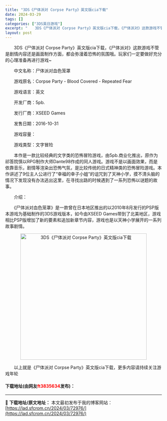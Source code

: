 ```yaml
---
title: "3DS《尸体派对 Corpse Party》英文版cia下载"
date: 2024-03-29
tags: []
categories: ["3DS英日游戏"]
excerpt: "　　3DS《尸体派对 Corpse Party》英文版cia下载，《尸体派对》这款游戏不管是剧情内容还是画面制作方面，都会弥漫着恐怖的氛围哦。玩家们一定要做好充分的心理准备再进行游戏~ 　　中文名称：尸体派对血色笼罩 　　游戏原名：Corpse Party - Blood Covered - Rep&hellip;"
layout: post
---
```


 <p>　　3DS《尸体派对 Corpse Party》英文版cia下载，《尸体派对》这款游戏不管是剧情内容还是画面制作方面，都会弥漫着恐怖的氛围哦。玩家们一定要做好充分的心理准备再进行游戏~</p> <p>　　中文名称：尸体派对血色笼罩</p> <p>　　游戏原名：Corpse Party - Blood Covered - Repeated Fear</p> <p>　　游戏语言：英文</p> <p>　　开发厂商：5pb.</p> <p>　　发行厂商：XSEED Games</p> <p>　　发售日期：2016-10-31</p> <p>　　游戏容量：</p> <p>　　游戏类型：文字冒险</p> <p>　　本作是一款比较经典的文字类的恐怖冒险游戏，由5pb.商业化推出，原作为祁答院慎以RPG制作大师Dante98作成的同人游戏。游戏不是以画面效果，而是依靠音乐，剧情等渲染出恐怖气氛，是比较传统的日式精神类的恐怖冒险游戏。本作讲述了9位主人公进行了&ldquo;幸福的幸子小姐&rdquo;的诅咒到了天神小学，摸不清头脑的情况下发现没有办法逃出这里，在寻找出路的时候遇到了一系列恐怖以谜题的故事。</p> <p>　　介绍：</p> <p>　　《尸体派对血色笼罩》是一款曾在日本地区推出的以2010年8月发行的PSP版本游戏为基础制作的3DS游戏版本，如今由XSEED Games带到了北美地区，游戏相比PSP版增加了新的要素和追加新章节内容，游戏也是以天神小学展开的一系列故事剧情。</p> <p align="center"><img align="" border="0" src="https://lad.sfcrom.cn/wp-content/uploads/2024/03/20240329_6606325c5e972.jpg" width="406" alt="3DS《尸体派对 Corpse Party》英文版cia下载" /></p> <p>　　以上就是《尸体派对 Corpse Party》英文版cia下载，更多内容请持续关注游戏年轮</p> <p><h4>下载地址(由网友<font color="red">ft3835634</font>发布)：</h4></p> 

---
📖 **下载地址/原文地址：** 本文最初发布于我的博客网站：[https://lad.sfcrom.cn/2024/03/72976/](https://lad.sfcrom.cn/2024/03/72976/)
